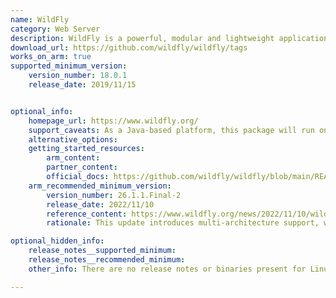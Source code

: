```yaml
---
name: WildFly
category: Web Server
description: WildFly is a powerful, modular and lightweight application server that helps to build amazing applications.
download_url: https://github.com/wildfly/wildfly/tags
works_on_arm: true
supported_minimum_version:
    version_number: 18.0.1
    release_date: 2019/11/15


optional_info:
    homepage_url: https://www.wildfly.org/
    support_caveats: As a Java-based platform, this package will run on top of an Arm compatible JVM.
    alternative_options:
    getting_started_resources:
        arm_content:  
        partner_content: 
        official_docs: https://github.com/wildfly/wildfly/blob/main/README.md
    arm_recommended_minimum_version:
        version_number: 26.1.1.Final-2
        release_date: 2022/11/10
        reference_content: https://www.wildfly.org/news/2022/11/10/wildfly-docker-temurin/
        rationale: This update introduces multi-architecture support, with WildFly images now available for both linux/arm64 and linux/amd64 platforms. It includes support for LTS versions of JDK 11 and 17, as well as the latest non-LTS JDK (currently JDK 19). The base images are regularly updated to address OS and JDK security vulnerabilities, ensuring improved compatibility and security across environments.

optional_hidden_info:
    release_notes__supported_minimum: 
    release_notes__recommended_minimum: 
    other_info: There are no release notes or binaries present for Linux/ARM64. Wildfly 18.0.1 is successfully installed and tested on the Neoverse N1, following the steps mentioned in [README.md](https://github.com/wildfly/wildfly/blob/18.0.0.Final/README.md).

---
```

